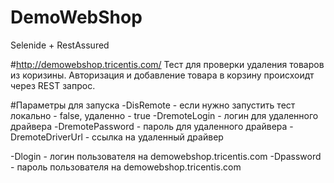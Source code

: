 # DemoWebShop
Selenide + RestAssured

#http://demowebshop.tricentis.com/
Тест для проверки удаления товаров из коризины.
Авторизация и добавление товара в корзину происхоидт через REST запрос.

#Параметры для запуска
-DisRemote - если нужно запустить тест локально - false, удаленно - true
-DremoteLogin - логин для удаленного драйвера
-DremotePassword - пароль для удаленного драйвера
-DremoteDriverUrl - ссылка на удаленный драйвер

-Dlogin - логин пользователя на demowebshop.tricentis.com
-Dpassword - пароль пользователя на demowebshop.tricentis.com
